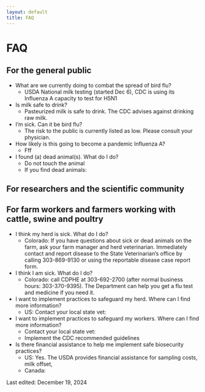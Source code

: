 ```yaml
---
layout: default
title: FAQ
---
```


# FAQ

## For the general public

* What are we currently doing to combat the spread of bird flu?  
  * USDA National milk testing (started Dec 6), CDC is using its Influenza A capacity to test for H5N1  
* Is milk safe to drink?  
  * Pasteurized milk is safe to drink. The CDC advises against drinking raw milk.  
* I’m sick. Can it be bird flu?  
  * The risk to the public is currently listed as low. Please consult your physician.  
* How likely is this going to become a pandemic Influenza A?  
  * Fff  
* I found (a) dead animal(s). What do I do?  
  * Do not touch the animal  
  * If you find dead animals:

## For researchers and the scientific community

## For farm workers and farmers working with cattle, swine and poultry

* I think my herd is sick. What do I do?  
  * Colorado: If you have questions about sick or dead animals on the farm, ask your farm manager and herd veterinarian. Immediately contact and report disease to the State Veterinarian’s office by calling 303-869-9130 or using the reportable disease case report form.  
* I think I am sick. What do I do?  
  * Colorado: call CDPHE at 303-692-2700 (after normal business hours: 303-370-9395). The Department can help you get a flu test and medicine if you need it.  
* I want to implement practices to safeguard my herd. Where can I find more information?  
  * US: Contact your local state vet:  
* I want to implement practices to safeguard my workers. Where can I find more information?  
  * Contact your local state vet:  
  * Implement the CDC recommended guidelines  
* Is there financial assistance to help me implement safe biosecurity practices?  
  * US: Yes. The USDA provides financial assistance for sampling costs, milk offset,   
  * Canada: 

Last edited: December 19, 2024  
